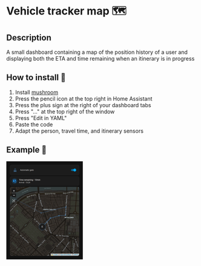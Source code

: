 # Vehicle tracker map 🗺️

## Description

A small dashboard containing a map of the position history of a user and displaying both the ETA and time remaining when an itinerary is in progress

## How to install 🚀

1. Install [mushroom](https://github.com/piitaya/lovelace-mushroom?tab=readme-ov-file#installation)
2. Press the pencil icon at the top right in Home Assistant
3. Press the plus sign at the right of your dashboard tabs
4. Press "..." at the top right of the window
5. Press "Edit in YAML"
6. Paste the code
7. Adapt the person, travel time, and itinerary sensors

## Example 📌

<img src="https://github.com/etiennec78/etiennec78.github.io/blob/main/media/Home%20Automation/Automatic%20Gate/Extra/Vehicle%20tracker%20map/example.png?raw=true" width="40%">
